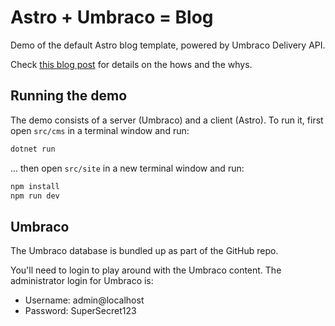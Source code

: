 # Astro + Umbraco = Blog

Demo of the default Astro blog template, powered by Umbraco Delivery API.

Check [this blog post](https://kjac.dev/posts/quick-n-dirty-blog-with-astro-and-umbraco/) for details on the hows and the whys.

## Running the demo

The demo consists of a server (Umbraco) and a client (Astro). To run it, first open `src/cms` in a terminal window and run:

```bash
dotnet run
```

... then open `src/site` in a new terminal window and run:

```bash
npm install
npm run dev
```

## Umbraco

The Umbraco database is bundled up as part of the GitHub repo.

You'll need to login to play around with the Umbraco content. The administrator login for Umbraco is:

- Username: admin@localhost
- Password: SuperSecret123

